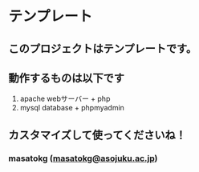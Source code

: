 # テンプレート
## このプロジェクトはテンプレートです。
## 動作するものは以下です
1. apache webサーバー + php
1. mysql database + phpmyadmin
## カスタマイズして使ってくださいね！
### masatokg (masatokg@asojuku.ac.jp)
